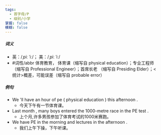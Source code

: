 ```yaml
---
tags:
  - 首字母/P
  - 级别/小学
掌握: false
模糊: false
---
```

##### 词义
- 英：/ˌpiː ˈiː/； 美：/ˌpiː ˈiː/
- #词性/abbr  体育教育， 体育课（缩写自 physical education）；专业工程师（缩写自 Professional Engineer）；首席长老 （缩写自 Presiding Elder）；<统计>概差，可能误差（缩写自 probable error）
##### 例句
- We 'll have an hour of pe ( physical education ) this afternoon .
	- 今天下午有一节体育课。
- Last month , many boys entered the 1000-metre race in the PE test .
	- 上个月,许多男孩参加了体育考试的1000米赛跑。
- We have PE in the morning and lectures in the afternoon .
	- 我们上午下操，下午听课。
